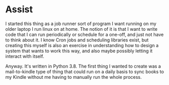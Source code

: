 # Assist
I started this thing as a job runner sort of program I want running on my older laptop I run linux on at home. The notion of it is that I want to write code that I can run periodically or schedule for a one-off, and just not have to think about it. I know Cron jobs and scheduling libraries exist, but creating this myself is also an exercise in understanding how to design a system that wants to work this way, and also maybe possibly letting it interact with itself.

Anyway. It's written in Python 3.8. The first thing I wanted to create was a mail-to-kindle type of thing that could run on a daily basis to sync books to my Kindle without me having to manually run the whole process.
